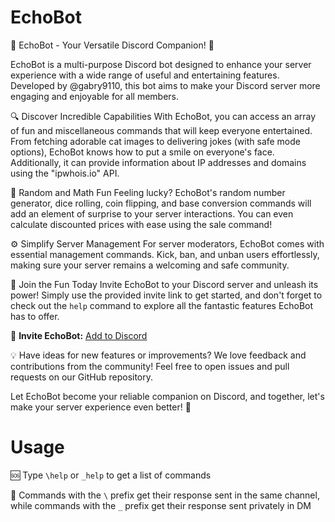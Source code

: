 # EchoBot

🤖 EchoBot - Your Versatile Discord Companion! 🎉

EchoBot is a multi-purpose Discord bot designed to enhance your server experience with a wide range of useful and entertaining features. Developed by @gabry9110, this bot aims to make your Discord server more engaging and enjoyable for all members.

🔍 Discover Incredible Capabilities
With EchoBot, you can access an array of fun and miscellaneous commands that will keep everyone entertained. From fetching adorable cat images to delivering jokes (with safe mode options), EchoBot knows how to put a smile on everyone's face. Additionally, it can provide information about IP addresses and domains using the "ipwhois.io" API.

🎲 Random and Math Fun
Feeling lucky? EchoBot's random number generator, dice rolling, coin flipping, and base conversion commands will add an element of surprise to your server interactions. You can even calculate discounted prices with ease using the sale command!

⚙️ Simplify Server Management
For server moderators, EchoBot comes with essential management commands. Kick, ban, and unban users effortlessly, making sure your server remains a welcoming and safe community.

🤖 Join the Fun Today
Invite EchoBot to your Discord server and unleash its power! Simply use the provided invite link to get started, and don't forget to check out the `help` command to explore all the fantastic features EchoBot has to offer.

🔗 **Invite EchoBot:** [Add to Discord](https://discord.com/api/oauth2/authorize?client_id=1097211849558216824&permissions=8&scope=bot)

💡 Have ideas for new features or improvements? We love feedback and contributions from the community! Feel free to open issues and pull requests on our GitHub repository.

Let EchoBot become your reliable companion on Discord, and together, let's make your server experience even better! 🎉


# Usage

🆘 Type `\help` or `_help` to get a list of commands

🤫 Commands with the `\` prefix get their response sent in the same channel, while commands with the `_` prefix get their response sent privately in DM
